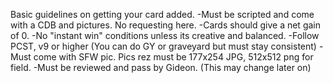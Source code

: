 Basic guidelines on getting your card added.
-Must be scripted and come with a CDB and pictures. No requesting here.
-Cards should give a net gain of 0.
-No "instant win" conditions unless its creative and balanced.
-Follow PCST, v9 or higher (You can do GY or graveyard but must stay consistent)
-Must come with SFW pic. Pics rez must be 177x254 JPG, 512x512 png for field.
-Must be reviewed and pass by Gideon. (This may change later on)
